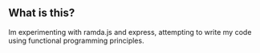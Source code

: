 ## What is this?

Im experimenting with ramda.js and express, attempting to write my code using functional programming principles.
